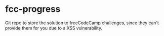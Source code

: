 # fcc-progress
Git repo to store the solution to freeCodeCamp challenges, since they can't provide them for you due to a XSS vulnerability.
